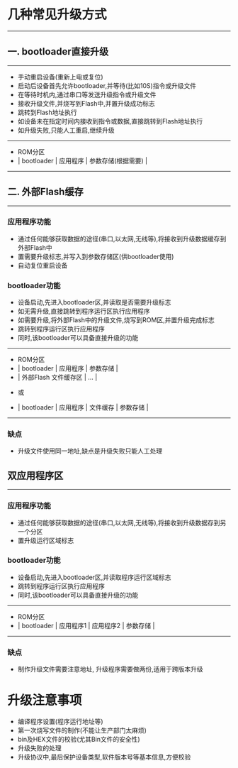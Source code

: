 # 几种常见升级方式
---

## 一. bootloader直接升级
---

- 手动重启设备(重新上电或复位)
- 启动后设备首先允许bootloader,并等待(比如10S)指令或升级文件
- 在等待时机内,通过串口等发送升级指令或升级文件
- 接收升级文件,并烧写到Flash中,并置升级成功标志
- 跳转到Flash地址执行
- 如设备未在指定时间内接收到指令或数据,直接跳转到Flash地址执行
- 如升级失败,只能人工重启,继续升级

 
---
-  ROM分区
- | bootloader | 应用程序 | 参数存储(根据需要) |
---

## 二. 外部Flash缓存
---

### 应用程序功能

- 通过任何能够获取数据的途径(串口,以太网,无线等),将接收到升级数据缓存到外部Flash中
- 置需要升级标志,并写入到参数存储区(供bootloader使用)
- 自动复位重启设备

### bootloader功能

- 设备启动,先进入bootloader区,并读取是否需要升级标志
- 如无需升级,直接跳转到程序运行区执行应用程序
- 如需要升级,将外部Flash中的升级文件,烧写到ROM区,并置升级完成标志
- 跳转到程序运行区执行应用程序
- 同时,该bootloader可以具备直接升级的功能

 
---
-  ROM分区
- | bootloader | 应用程序 | 参数存储 |
- | 外部Flash 文件缓存区 | ... |


* 或

- | bootloader | 应用程序 | 文件缓存 | 参数存储 |

---

### 缺点
- 升级文件使用同一地址,缺点是升级失败只能人工处理



## 双应用程序区
---

### 应用程序功能

- 通过任何能够获取数据的途径(串口,以太网,无线等),将接收到升级数据存到另一个分区
- 置升级运行区域标志

### bootloader功能

- 设备启动,先进入bootloader区,并读取程序运行区域标志
- 跳转到程序运行区执行应用程序
- 同时,该bootloader可以具备直接升级的功能

---
- ROM分区
- | bootloader | 应用程序1 | 应用程序2 | 参数存储 |
---

### 缺点
- 制作升级文件需要注意地址, 升级程序需要做两份,适用于跨版本升级



# 升级注意事项

* 编译程序设置(程序运行地址等)
* 第一次烧写文件的制作(不能让生产部门太麻烦)
* bin及HEX文件的校验(尤其Bin文件的安全性)
* 升级失败的处理
* 升级协议中,最后保护设备类型,软件版本号等基本信息,方便校验